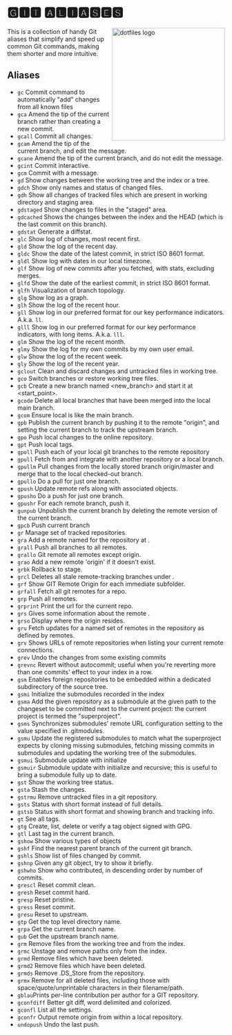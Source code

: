 # 🅶🅸🆃 🅰🅻🅸🅰🆂🅴🆂

<!-- markdownlint-disable MD033 MD041 -->

<img src="https://kura.pro/dotfiles/v2/images/logos/dotfiles.svg" alt="dotfiles logo" width="261" align="right" />

<!-- markdownlint-enable MD033 MD041 -->

This is a collection of handy Git aliases that simplify and speed up
common Git commands, making them shorter and more intuitive.

## Aliases

- `gc` Commit command to automatically "add" changes from all known files
- `gca` Amend the tip of the current branch rather than creating a new commit.
- `gcall` Commit all changes.
- `gcam` Amend the tip of the current branch, and edit the message.
- `gcane` Amend the tip of the current branch, and do not edit the message.
- `gcint` Commit interactive.
- `gcm` Commit with a message.
- `gd` Show changes between the working tree and the index or a tree.
- `gdch` Show only names and status of changed files.
- `gdh` Show all changes of tracked files which are present in working directory and staging area.
- `gdstaged` Show changes to files in the "staged" area.
- `gdcached` Shows the changes between the index and the HEAD (which is the last commit on this branch).
- `gdstat` Generate a diffstat.
- `glc` Show log of changes, most recent first.
- `gld` Show the log of the recent day.
- `gldc` Show the date of the latest commit, in strict ISO 8601 format.
- `gldl` Show log with dates in our local timezone.
- `glf` Show log of new commits after you fetched, with stats, excluding merges.
- `glfd` Show the date of the earliest commit, in strict ISO 8601 format.
- `glfh` Visualization of branch topology.
- `glg` Show log as a graph.
- `glh` Show the log of the recent hour.
- `gll` Show log in our preferred format for our key performance indicators. A.k.a. `ll`.
- `glll` Show log in our preferred format for our key performance indicators, with long items. A.k.a. `lll`.
- `glm` Show the log of the recent month.
- `glmy` Show the log for my own commits by my own user email.
- `glw` Show the log of the recent week.
- `gly` Show the log of the recent year.
- `gclout` Clean and discard changes and untracked files in working tree.
- `gco` Switch branches or restore working tree files.
- `gcb` Create a new branch named <new_branch> and start it at <start_point>.
- `gcode` Delete all local branches that have been merged into the local main branch.
- `gcom` Ensure local is like the main branch.
- `gpb` Publish the current branch by pushing it to the remote "origin", and setting the current branch to track the upstream branch.
- `gpo` Push local changes to the online repository.
- `gpt` Push local tags.
- `gpoll` Push each of your local git branches to the remote repository
- `gpull` Fetch from and integrate with another repository or a local branch.
- `gpullm` Pull changes from the locally stored branch origin/master and merge that to the local checked-out branch.
- `gpullo` Do a pull for just one branch.
- `gpush` Update remote refs along with associated objects.
- `gpusho` Do a push for just one branch.
- `gpushr` For each remote branch, push it.
- `gunpub` Unpublish the current branch by deleting the remote version of the current branch.
- `gpcb` Push current branch
- `gr` Manage set of tracked repositories.
- `gra` Add a remote named <name> for the repository at <url>.
- `grall` Push all branches to all remotes.
- `grallo` Git remote all remotes except origin.
- `grao` Add a new remote 'origin' if it doesn't exist.
- `grbk` Rollback to stage.
- `grcl` Deletes all stale remote-tracking branches under <name>.
- `grf` Show GIT Remote Origin for each immediate subfolder.
- `grfall` Fetch all git remotes for a repo.
- `grp` Push all remotes.
- `grprint` Print the url for the current repo.
- `grs` Gives some information about the remote <name>.
- `grso` Display where the origin resides.
- `gru` Fetch updates for a named set of remotes in the repository as defined by remotes.
- `grv` Shows URLs of remote repositories when listing your current remote connections.
- `grev` Undo the changes from some existing commits
- `grevnc` Revert without autocommit; useful when you're reverting more
  than one commits' effect to your index in a row.
- `gsm` Enables foreign repositories to be embedded within a dedicated subdirectory of the source tree.
- `gsmi` Initialize the submodules recorded in the index
- `gsma` Add the given repository as a submodule at the given path to the changeset to be committed next to the current project: the current project is termed the "superproject".
- `gsms` Synchronizes submodules' remote URL configuration setting to the value specified in .gitmodules.
- `gsmu` Update the registered submodules to match what the superproject expects by cloning missing submodules, fetching missing commits in submodules and updating the working tree of the submodules.
- `gsmui` Submodule update with initialize
- `gsmuir` Submodule update with initialize and recursive; this is useful to bring a submodule fully up to date.
- `gst` Show the working tree status.
- `gsta` Stash the changes.
- `gstrmu` Remove untracked files in a git repository.
- `gsts` Status with short format instead of full details.
- `gstsb` Status with short format and showing branch and tracking info.
- `gt` See all tags.
- `gtg` Create, list, delete or verify a tag object signed with GPG.
- `gtl` Last tag in the current branch.
- `gshow` Show various types of objects
- `gshf` Find the nearest parent branch of the current git branch.
- `gshls` Show list of files changed by commit.
- `gshnp` Given any git object, try to show it briefly.
- `gshwho` Show who contributed, in descending order by number of commits.
- `grescl` Reset commit clean.
- `gresh` Reset commit hard.
- `gresp` Reset pristine.
- `gress` Reset commit.
- `gresu` Reset to upstream.
- `gtp` Get the top level directory name.
- `grpa` Get the current branch name.
- `gub` Get the upstream branch name.
- `grm` Remove files from the working tree and from the index.
- `grmc` Unstage and remove paths only from the index.
- `grmd` Remove files which have been deleted.
- `grmd2` Remove files which have been deleted.
- `grmds` Remove .DS_Store from the repository.
- `grmx` Remove for all deleted files, including those with space/quote/unprintable characters in their filename/path.
- `gblau`Prints per-line contribution per author for a GIT repository.
- `gconfdiff` Better git diff, word delimited and colorized.
- `gconfl` List all the settings.
- `gconfr` Output remote origin from within a local repository.
- `undopush` Undo the last push.
